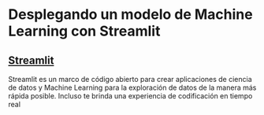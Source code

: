 # Desplegando un modelo de Machine Learning con Streamlit

## [Streamlit](https://docs.streamlit.io/)

Streamlit es un marco de código abierto para crear aplicaciones de ciencia de datos y Machine Learning para la exploración de datos de la manera más rápida posible. Incluso te brinda una experiencia de codificación en tiempo real
